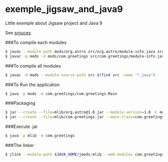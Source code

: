 # exemple_jigsaw_and_java9
Little exemple about Jigsaw project and Java 9


See [srouces](http://openjdk.java.net/projects/jigsaw/quick-start)

###To compile each modules
```sh
$ javac --module-path mods/org.astro src/org.astro/module-info.java src/org.astro/org/astro/World.java
$ javac -p mods -d mods/com.greetings src/com.greetings/module-info.java src/com.greetings/com/greetings/Main.java
```
###To compile all modules
```sh
$ javac -d mods --module-source-path src $(find src -name "*.java")
```
###To Run the application
```sh
$ java -p mods -m com.greetings/com.greetings.Main
```
###Packaging
```sh
$ jar --create --file=mlib/org.astro@1.0.jar --module-version=1.0 -C mods/org.astro .
$ jar --create --file=mlib/com.greetings.jar --main-class=com.greetings.Main -C mods/com.greetings .
```
###Execute .jar
```sh
$ java -p mlib -m com.greetings
```
###The linker
```sh
$ jlink --module-path $JAVA_HOME/jmods:mlib --add-modules com.greetings --output greetingsapp
```
